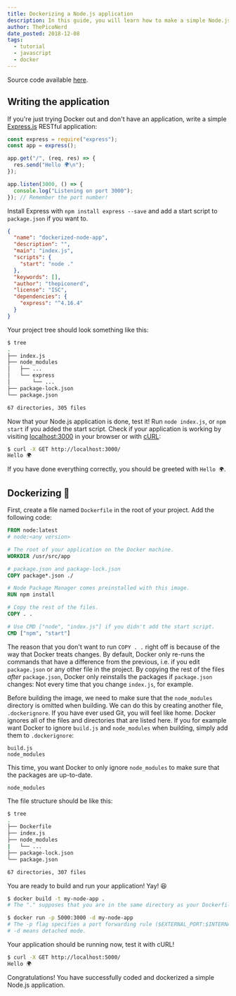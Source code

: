 ```yaml
---
title: Dockerizing a Node.js application
description: In this guide, you will learn how to make a simple Node.js RESTful application and dockerize it. There are hundreds of guides just like this one out there. Thank you for choosing this one!
author: ThePicoNerd
date_posted: 2018-12-08
tags:
  - tutorial
  - javascript
  - docker
---
```


Source code available [here](https://github.com/ThePicoNerd/Blog/tree/master/content/microservices/dockerizing-a-node-app/source).

## Writing the application

If you're just trying Docker out and don't have an application, write a simple [Express.js](https://npmjs.com/package/express) RESTful application:

```javascript
const express = require("express");
const app = express();

app.get("/", (req, res) => {
  res.send("Hello 🌍\n");
});

app.listen(3000, () => {
  console.log("Listening on port 3000");
}); // Remember the port number!
```

Install Express with `npm install express --save` and add a start script to `package.json` if you want to.

```json
{
  "name": "dockerized-node-app",
  "description": "",
  "main": "index.js",
  "scripts": {
    "start": "node ."
  },
  "keywords": [],
  "author": "thepiconerd",
  "license": "ISC",
  "dependencies": {
    "express": "^4.16.4"
  }
}
```

Your project tree should look something like this:

```sh
$ tree
.
├── index.js
├── node_modules
│   ├── ...
│   └── express
│       └── ...
├── package-lock.json
└── package.json

67 directories, 305 files
```

Now that your Node.js application is done, test it! Run `node index.js`, or `npm start` if you added the start script. Check if your application is working by visiting [localhost:3000](http://localhost:3000/) in your browser or with [cURL](https://curl.haxx.se/):

```sh
$ curl -X GET http://localhost:3000/
Hello 🌍
```

If you have done everything correctly, you should be greeted with `Hello 🌍`.

## Dockerizing 🐋

First, create a file named `Dockerfile` in the root of your project. Add the following code:

```Dockerfile
FROM node:latest
# node:<any version>

# The root of your application on the Docker machine.
WORKDIR /usr/src/app

# package.json and package-lock.json
COPY package*.json ./

# Node Package Manager comes preinstalled with this image.
RUN npm install

# Copy the rest of the files.
COPY . .

# Use CMD ["node", "index.js"] if you didn't add the start script.
CMD ["npm", "start"]
```

The reason that you don't want to run `COPY . .` right off is because of the way that Docker treats changes. By default, Docker only re-runs the commands that have a difference from the previous, i.e. if you edit `package.json` or any other file in the project. By copying the rest of the files *after* `package.json`, Docker only reinstalls the packages if `package.json` changes: Not every time that you change `index.js`, for example.

Before building the image, we need to make sure that the `node_modules` directory is omitted when building. We can do this by creating another file, `.dockerignore`. If you have ever used Git, you will feel like home. Docker ignores all of the files and directories that are listed here. If you for example want Docker to ignore `build.js` and `node_modules` when building, simply add them to `.dockerignore`:

```.dockerignore
build.js
node_modules
```

This time, you want Docker to only ignore `node_modules` to make sure that the packages are up-to-date.

```.dockerignore
node_modules
```

The file structure should be like this:

```sh
$ tree
.
├── Dockerfile
├── index.js
├── node_modules
|   └── ...
├── package-lock.json
└── package.json

67 directories, 307 files
```

You are ready to build and run your application! Yay! 😆

```sh
$ docker build -t my-node-app .
# The "." supposes that you are in the same directory as your Dockerfile.

$ docker run -p 5000:3000 -d my-node-app
# The -p flag specifies a port forwarding rule ($EXTERNAL_PORT:$INTERNAL_PORT).
# -d means detached mode.
```

Your application should be running now, test it with cURL!

```sh
$ curl -X GET http://localhost:5000/
Hello 🌍
```

Congratulations! You have successfully coded and dockerized a simple Node.js application.
